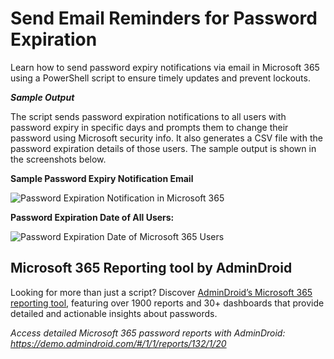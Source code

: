 ﻿# Send Email Reminders for Password Expiration

Learn how to send password expiry notifications via email in Microsoft 365 using a PowerShell script to ensure timely updates and prevent lockouts.

***Sample Output***

The script sends password expiration notifications to all users with password expiry in specific days and prompts them to change their password using Microsoft security info. It also generates a CSV file with the password expiration details of those users. The sample output is shown in the screenshots below.

**Sample Password Expiry Notification Email**

![Password Expiration Notification in Microsoft 365](<https://o365reports.com/wp-content/uploads/2025/02/password-expiry-notification-via-email-800x402.png?v=1739255772>)

**Password Expiration Date of All Users:**

![Password Expiration Date of Microsoft 365 Users](<https://o365reports.com/wp-content/uploads/2025/02/password-expiration-date.png?v=1739255768>)

## Microsoft 365 Reporting tool by AdminDroid 
Looking for more than just a script? Discover [AdminDroid’s Microsoft 365 reporting tool](https://admindroid.com/?src=PasswordExpirationEmailNotification&site=o365reports), featuring over 1900 reports and 30+ dashboards that provide detailed and actionable insights about passwords. 

*Access detailed Microsoft 365 password reports with AdminDroid: <https://demo.admindroid.com/#/1/1/reports/132/1/20>*

